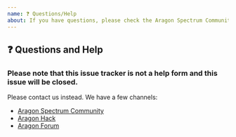 ```yaml
---
name: ❓ Questions/Help
about: If you have questions, please check the Aragon Spectrum Community, Aragon Hack or Aragon Forum.
---
```


## ❓ Questions and Help

### Please note that this issue tracker is not a help form and this issue will be closed.

Please contact us instead. We have a few channels:

- [Aragon Spectrum Community](https://spectrum.chat/aragon)
- [Aragon Hack](https://hack.aragon.org/docs/cli-intro.html)
- [Aragon Forum](https://forum.aragon.org)
